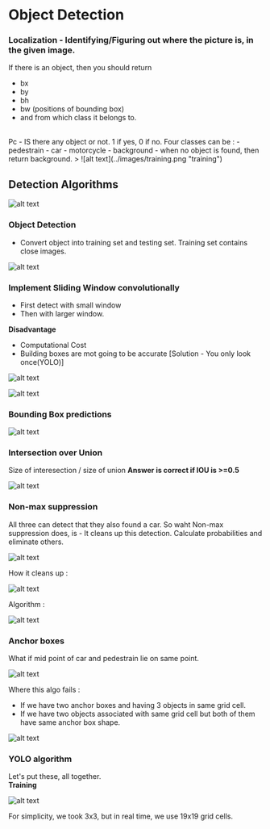 # Object Detection 

### Localization - Identifying/Figuring out where the picture is, in the given image.

If there is an object, then you should return 
- bx
- by
- bh
- bw (positions of bounding box)
- and from which class it belongs to.
<br>
Pc - IS there any object or not. 1 if yes, 0 if no.
Four classes can be :
- pedestrain
- car
- motorcycle
- background - when no object is found, then return background.
>
![alt text](../images/training.png "training")


## Detection Algorithms
>
![alt text](../images/definingTarget.png "definingTarget")


### Object Detection
- Convert object into training set and testing set.
Training set contains close images.
>
![alt text](../images/fc.png "fc")


### Implement Sliding Window convolutionally
- First detect with small window
- Then with larger window.

**Disadvantage**
- Computational Cost
- Building boxes are mot going to be accurate 
[Solution - You only look once(YOLO)]
>
![alt text](../images/sw1.png "sw1")

>
![alt text](../images/sw.png "sw")


### Bounding Box predictions
>
![alt text](../images/yolo.png "yolo")


### Intersection over Union
Size of interesection / size of union
**Answer is correct if IOU is >=0.5**
>
![alt text](../images/iou.png "iou")


### Non-max suppression
All three can detect that they also found a car.
So waht Non-max suppression does, is - It cleans up this detection.
Calculate probabilities and eliminate others.
>
![alt text](../images/nms.png "nms")

How it cleans up :
>
![alt text](../images/nms2.png "nms2")

Algorithm :
>
![alt text](../images/nmsALGO.png "nmsALGO")



### Anchor boxes
What if mid point of car and pedestrain lie on same point.
>
![alt text](../images/ab.png "ab")


Where this algo fails :
- If we have two anchor boxes and having 3 objects in same grid cell.
- If we have two objects associated with same grid cell but both of them have same anchor box shape.
>
![alt text](../images/ab2.png "ab2")

### YOLO algorithm
Let's put these, all together.
<br>
**Training**
>
![alt text](../images/trainingYOLO.png "trainingYOLO")

For simplicity, we took 3x3, but in real time, we use 19x19 grid cells.














